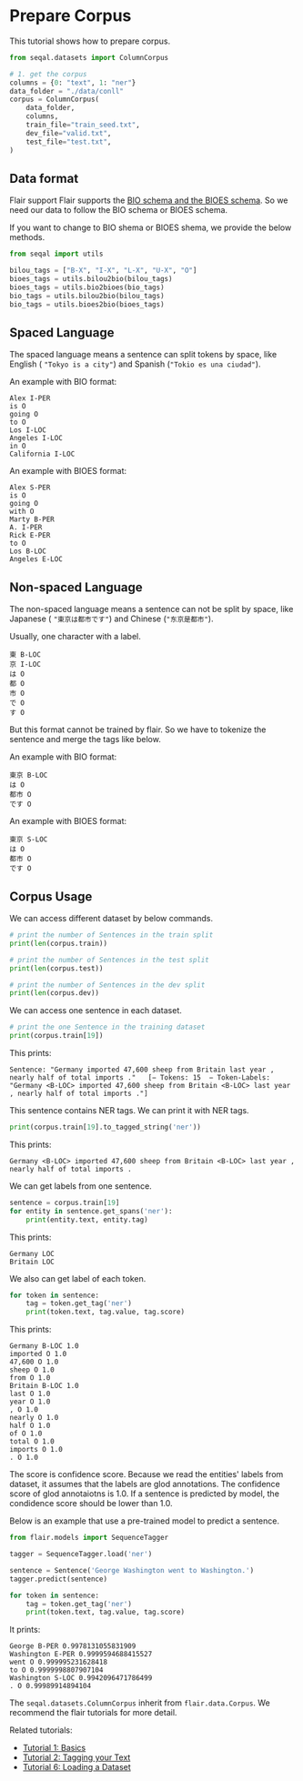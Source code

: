 # Prepare Corpus

This tutorial shows how to prepare corpus.

```python
from seqal.datasets import ColumnCorpus

# 1. get the corpus
columns = {0: "text", 1: "ner"}
data_folder = "./data/conll"
corpus = ColumnCorpus(
    data_folder,
    columns,
    train_file="train_seed.txt",
    dev_file="valid.txt",
    test_file="test.txt",
)
```

## Data format

Flair support Flair supports the [BIO schema and the BIOES schema](https://en.wikipedia.org/wiki/Inside–outside–beginning_(tagging)). So we need our data to follow the BIO schema or BIOES schema.

If you want to change to BIO shema or BIOES shema, we provide the below methods.

```python
from seqal import utils

bilou_tags = ["B-X", "I-X", "L-X", "U-X", "O"]
bioes_tags = utils.bilou2bio(bilou_tags)
bioes_tags = utils.bio2bioes(bio_tags)
bio_tags = utils.bilou2bio(bilou_tags)
bio_tags = utils.bioes2bio(bioes_tags)
```

## Spaced Language


The spaced language means a sentence can split tokens by space, like English ( `"Tokyo is a city"`) and Spanish (`"Tokio es una ciudad"`).

An example with BIO format:

```
Alex I-PER
is O
going O
to O
Los I-LOC
Angeles I-LOC
in O
California I-LOC
```

An example with BIOES format:

```
Alex S-PER
is O
going O
with O
Marty B-PER
A. I-PER
Rick E-PER
to O
Los B-LOC
Angeles E-LOC
```

## Non-spaced Language

The non-spaced language means a sentence can not be split by space, like Japanese ( `"東京は都市です"`) and Chinese (`"东京是都市"`). 

Usually, one character with a label.

```
東 B-LOC
京 I-LOC
は O
都 O
市 O
で O
す O
```

But this format cannot be trained by flair. So we have to tokenize the sentence and merge the tags like below.

An example with BIO format:

```
東京 B-LOC
は O
都市 O
です O
```

An example with BIOES format:

```
東京 S-LOC
は O
都市 O
です O
```

## Corpus Usage

We can access different dataset by below commands.


```python
# print the number of Sentences in the train split
print(len(corpus.train))

# print the number of Sentences in the test split
print(len(corpus.test))

# print the number of Sentences in the dev split
print(len(corpus.dev))
```

We can access one sentence in each dataset.
```python
# print the one Sentence in the training dataset
print(corpus.train[19])
```

This prints:
```
Sentence: "Germany imported 47,600 sheep from Britain last year , nearly half of total imports ."   [− Tokens: 15  − Token-Labels: "Germany <B-LOC> imported 47,600 sheep from Britain <B-LOC> last year , nearly half of total imports ."]
 ```

This sentence contains NER tags. We can print it with NER tags.

```python
print(corpus.train[19].to_tagged_string('ner'))
```

This prints:

```
Germany <B-LOC> imported 47,600 sheep from Britain <B-LOC> last year , nearly half of total imports .
```

We can get labels from one sentence.

```python
sentence = corpus.train[19]
for entity in sentence.get_spans('ner'):
    print(entity.text, entity.tag)
```

This prints:

```
Germany LOC
Britain LOC
```

We also can get label of each token.

```python
for token in sentence:
    tag = token.get_tag('ner')
    print(token.text, tag.value, tag.score)
```

This prints:

```
Germany B-LOC 1.0
imported O 1.0
47,600 O 1.0
sheep O 1.0
from O 1.0
Britain B-LOC 1.0
last O 1.0
year O 1.0
, O 1.0
nearly O 1.0
half O 1.0
of O 1.0
total O 1.0
imports O 1.0
. O 1.0
```

The score is confidence score. Because we read the entities' labels from dataset, it assumes that the labels are glod annotations. The confidence score of glod annotaiotns is 1.0. If a sentence is predicted by model, the condidence score should be lower than 1.0. 

Below is an example that use a pre-trained model to predict a sentence.

```python
from flair.models import SequenceTagger

tagger = SequenceTagger.load('ner')

sentence = Sentence('George Washington went to Washington.')
tagger.predict(sentence)

for token in sentence:
    tag = token.get_tag('ner')
    print(token.text, tag.value, tag.score)
```

It prints:
```
George B-PER 0.9978131055831909
Washington E-PER 0.9999594688415527
went O 0.999995231628418
to O 0.9999998807907104
Washington S-LOC 0.9942096471786499
. O 0.99989914894104
```

The `seqal.datasets.ColumnCorpus` inherit from `flair.data.Corpus`. We recommend the flair tutorials for more detail. 

Related tutorials:
- [Tutorial 1: Basics](https://github.com/flairNLP/flair/blob/master/resources/docs/TUTORIAL_1_BASICS.md)
- [Tutorial 2: Tagging your Text](https://github.com/flairNLP/flair/blob/master/resources/docs/TUTORIAL_2_TAGGING.md)
- [Tutorial 6: Loading a Dataset](https://github.com/flairNLP/flair/blob/master/resources/docs/TUTORIAL_6_CORPUS.md)
